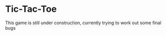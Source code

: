# Tic-Tac-Toe

This game is still under construction, currently trying to work out some final bugs 
